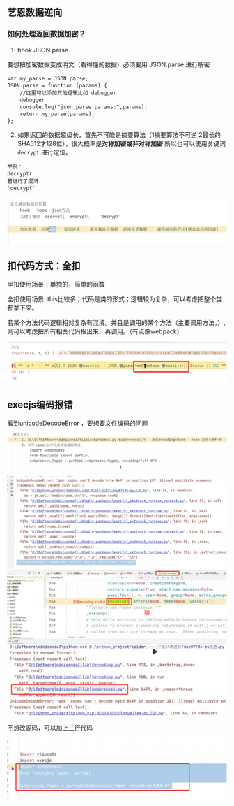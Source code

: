 ## 艺恩数据逆向 


### 如何处理返回数据加密？

1. hook JSON.parse

要想把加密数据变成明文（看得懂的数据）必须要用 JSON.parse 进行解密
```angular2html
var my_parse = JSON.parse;
JSON.parse = function (params) {
    //这里可以添加其他逻辑比如 debugger
    debugger
    console.log("json_parse params:",params);
    return my_parse(params);
};
```

2. 如果返回的数据超级长，首先不可能是摘要算法（1摘要算法不可逆 2最长的SHA512才128位），很大概率是**对称加密或非对称加密** 
所以也可以使用关键词 `decrypt` 进行定位。
```angular2html
举例：
decrypt(
若进行了混淆
'decrypt'
```
![img.png](img.png)


## 扣代码方式：全扣

半扣使用场景：单独的，简单的函数

全扣使用场景: this比较多；代码是类的形式；逻辑较为复杂，可以考虑把整个类都拿下来。

若某个方法代码逻辑相对复杂有混淆。并且是调用的某个方法（主要调用方法，）,则可以考虑把所有相关代码抠出来，再调用。（有点像webpack）

![img_1.png](img_1.png)


## execjs编码报错 

看到unicodeDecodeError ，要想要文件编码的问题
![img_6.png](img_6.png)

![img_2.png](img_2.png)
![img_3.png](img_3.png)

不想改源码，可以加上三行代码

![img_5.png](img_5.png)



